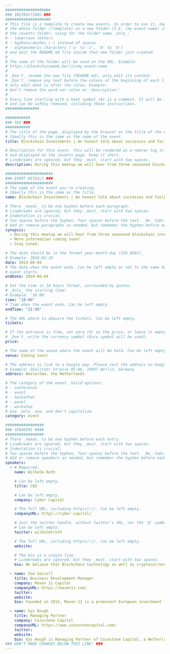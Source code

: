 ```yaml
---
####################
### INSTRUCTIONS ###
####################
# This file is a template to create new events. In order to use it, duplicate
# the whole folder (/template) as a new folder (I.E. /my-event-name) inside of
# the /events folder, using for the folder name _only_:
# - lowercase letters
# - hyphens/dashes (-) instead of spaces
# - alphanumeric characters ('a' to 'z', '0' to '9')
# and edit the README.md file inside that new folder just created.
#
# The name of the folder will be used on the URL. Example:
# https://blockchainweek.berlin/my-event-name
#
# _Don't_ rename the new file (README.md), only edit its content.
# _Don't_ remove any text before the colons at the beginning of each line,
# only edit what is after the colon. Example:
# Don't remove the word nor colon on 'description:'
#
# Every line starting with a hash symbol (#) is a comment. It will be ignored
# and can be safely removed, including these instructions.
###############

###########
### SEO ###
###########
# The title of the page, displayed by the browser on the title of the window.
# Ideally this is the same as the name of the event.
title: Blockchain Investments | An honest talk about successes and failures

# Description for this event. This will be rendered as a <meta> tag in the HTML,
# and displayed on the /events page. Keep it short.
# Linebreaks are ignored, but they _must_ start with two spaces.
description: During this meetup we will hear from three seasoned blockchain investors and funds, who will openly share their biggest successes AND mistakes so that we can all learn from them.

#####################
### EVENT DETAILS ###
#####################
# The name of the event you're creating.
# Ideally this is the same as the title.
name: Blockchain Investments | An honest talk about successes and failures

# There _needs_ to be one hyphen before each paragraph.
# Linebreaks are ignored, but they _must_ start with two spaces.
# Indentation is crucial:
# Two spaces before the hyphen, four spaces before the text. _No_ tabs allowed.
# Add or remove paragraphs as needed, but remember the hyphen before each entry.
synopsis:
  - During this meetup we will hear from three seasoned blockchain investors and funds, who will openly share their biggest successes AND mistakes so that we can all learn from them.
  - More information coming soon!
  - Stay tuned.

# The date should be in the format year-month-day (ISO 8601).
# Example: 2018-02-28
date: 2019-06-04
# The date when the event ends. Can be left empty or set to the same day the
# event starts.
endDate: 2019-06-04

# Set the time in 24 hours format, surrounded by quotes.
# _Only_ the starting time!
# Example: '18:00'
time: "18:00"
# Time when the event ends. Can be left empty.
endTime: "21:00"

# The URL where to akquire the tickets. Can be left empty.
tickets:

# If the entrance is free, set zero (0) as the price, or leave it empty.
# _Don't_ write the currency symbol (Euro symbol will be used).
price:

# The name of the venue where the event will be held. Can be left empty.
venue: Coming soon!

# The address to link to a Google map. Please test the address on Google Maps.
# Example: Skalitzer Strasse 85-86, 10997 Berlin, Germany
address: Amsterdam, the Netherlands

# The category of the event. Valid options:
# - conference
# - event
# - hackathon
# - panel
# - workshop
# Use _only_ one, and don't capitalize.
category: event

#################
### SPEAKERS ####
#################
# There _needs_ to be one hyphen before each entry.
# Linebreaks are ignored, but they _must_ start with two spaces.
# Indentation is crucial:
# Two spaces before the hyphen, four spaces before the text. _No_ tabs allowed.
# Add or remove speakers as needed, but remember the hyphen before each entry.
speakers:
  - # Required.
    name: Wilhelm Roth

    # Can be left empty.
    title: CEO

    # Can be left empty.
    company: Cyber Capital

    # The full URL, including http(s)://. Can be left empty.
    companyURL: https://cyber.capital/

    # Just the twitter handle, without Twitter's URL, nor the '@' symbol.
    # Can be left empty.
    twitter: wilhelmtroth

    # The full URL, including http(s)://. Can be left empty.
    website:

    # The bio is a single line.
    # Linebreaks are ignored, but they _must_ start with two spaces.
    bio: We believe that Blockchain technology as well as cryptocurrencies are some of the most important technological innovations since the invention of the internet. We actively manage a diversified portfolio consisting of more than fifty different types of these digital tokens.

  - name: Zoe Seccull
    title: Business Development Manager
    company: Maven 11 Capital
    companyURL: https://maven11.com/
    twitter:
    website:
    bio: Founded in 2015, Maven 11 is a prominent European investment firm solely focused on DLT / blockchain tech related ventures, tokens, digital currencies and digital assets. We are a diverse team of serial entrepreneurs and traditional finance professionals and above all passionate believers that blockchain technology will fundamentally change economic and social structures.

  - name: Gys Hough
    title: Managing Partner
    company: Coinstone Capital
    companyURL: https://www.coinstonecapital.com/
    twitter:
    website:
    bio: Gys Hough is Managing Partner of Coinstone Capital, a Netherlands-based fund manager that specialises in blockchain-based investments. The fund predominately invests in ealry-stage blockchain projects that are identified through a use cased based investment strategy.
### DON'T MAKE CHANGES BELOW THIS LINE! ###
---
```


<!-- ### DON'T MAKE CHANGES BELOW THIS LINE! ### -->

<Event-Content/>
